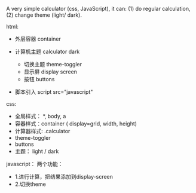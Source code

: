 A very simple calculator (css, JavaScript), it can:
(1) do regular calculation, 
(2) change theme (light/ dark).


html: 
- 外层容器 container
- 计算机主题 calculator dark
    - 切换主题 theme-toggler
    - 显示屏 display screen
    - 按钮 buttons

- 脚本引入  script src="javascript"


css:
- 全局样式： *, body, a
- 容器样式：container ( display=grid, width, height)
- 计算器样式: .calculator
- theme-toggler
- buttons
- 主题： light / dark  


javascript：
两个功能：
- 1.进行计算，把结果添加到display-screen
- 2.切换theme



